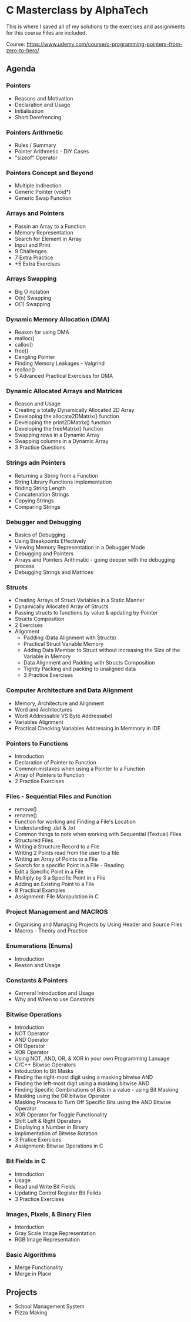 # C Masterclass by AlphaTech

This is where I saved all of my solutions to the exercises and assignments for this course
Files are included.

Course: https://www.udemy.com/course/c-programming-pointers-from-zero-to-hero/

## Agenda
### Pointers

* Reasons and Motivation
* Declaration and Usage
* Initialisation
* Short Derefrencing

### Pointers Arithmetic

* Rules / Summary
* Pointer Arithmetic - DIY Cases
* "sizeof" Operator

### Pointers Concept and Beyond

* Multiple Indirection
* Generic Pointer (void*)
* Generic Swap Function

### Arrays and Pointers

* Passin an Array to a Function
* Memory Representation
* Search for Element in Array
* Input and Print
* 9 Challenges
* 7 Extra Practice
* +5 Extra Exercises

### Arrays Swapping 

* Big O notation
* O(n) Swapping
* O(1) Swapping

### Dynamic Memory Allocation (DMA)

* Reason for using DMA
* malloc()
* calloc() 
* free() 
* Dangling Pointer
* Finding Memory Leakages - Valgrind
* realloc()
* 5 Advanced Practical Exercises for DMA

### Dynamic Allocated Arrays and Matrices

* Reason and Usage
* Creating a totally Dynamically Allocated 2D Array
* Developing the allocate2DMatrix() function
* Developing the print2DMatrix() function
* Developing the freeMatrix() function
* Swapping rows in a Dynamic Array
* Swapping columns in a Dynamic Array
* 3 Practice Questions

### Strings adn Pointers

* Returning a String from a Function
* String Library Functions Implementation
* finding String Length
* Concatenation Strings
* Copying Strings
* Comparing Strings

### Debugger and Debugging

* Basics of Debugging
* Using Breakpoints Effectively
* Viewing Memory Representation in a Debugger Mode
* Debugging and Pointers 
* Arrays and Pointers Arithmatic - going deeper with the debugging process
* Debugging Strings and Matrices

### Structs

* Creating Arrays of Struct Variables in a Static Manner
* Dynamically Allocated Array of Structs
* Passing structs to functions by value & updating by Pointer
* Structs Composition
* 2 Exercises
* Alignment
    * Padding (Data Alignment with Structs)
    * Practical Struct Variable Memory
    * Adding Data Member to Struct without increasing the Size of the Variable in Memory
    * Data Alignment and Padding with Structs Composition
    * Tightly Packing and packing to unaligned data
    * 3 Practice Exercises

### Computer Architecture and Data Alignment
 
* Memory, Architecture and Alignment
* Word and Architectures
* Word Addressable VS Byte Addressabel
* Variables Alignment
* Practical Checking Variables Addressing in Memmory in IDE

### Pointers to Functions 

* Introduction
* Declaration of Pointer to Function
* Common mistakes when using a Pointer to a Function
* Array of Pointers to Function
* 2 Practice Exercises

### Files - Sequential Files and Function

* remove()
* rename()
* Function for working and Finding a File's Location
* Understanding .dat & .txt
* Common things to note when working with Sequential (Textual) Files
* Structured Files
* Writing a Structure Record to a File
* Writing 2 Points read from the user to a file
* Writing an Array of Points to a File
* Search for a specific Point in a File - Reading
* Edit a Specific Point in a File
* Multiply by 3 a Specific Point in a File
* Adding an Existing Point to a File
* 8 Practical Examples
* Assignment: File Manipulation in C

### Project Management and MACROS

* Organising and Managing Projects by Using Header and Source Files
* Macros - Theory and Practice

### Enumerations (Enums)

* Introduction
* Reason and Usage

### Constants & Pointers

* Gerneral Introduction and Usage
* Why and When to use Constants

### Bitwise Operations

* Introduction
* NOT Operator
* AND Operator
* OR Operator
* XOR Operator
* Using NOT, AND, OR, & XOR in your own Programming Lanuage
* C/C++ Bitwise Operators
* Intoduction to Bit Masks
* Finding the right-most digit using a masking bitwise AND
* Finding the left-most digit using a masking bitwise AND
* Finding Specific Combinations of Bits in a value - using Bit Masking
* Masking using the OR bitwise Operator
* Masking Process to Turn Off Specific Bits using the AND Bitwise Operator
* XOR Operator for Toggle Functionality
* Shift Left & Right Operators
* Displaying a Number in Binary
* Implimentation of Bitwise Rotation
* 3 Pratice Exercises
* Assignment: Bitwise Operations in C

### Bit Fields in C

* Introduction
* Usage
* Read and Write Bit Fields
* Updating Control Register Bit Feilds
* 3 Practice Exercises

### Images, Pixels, & Binary Files 

* Intorduction
* Gray Scale Image Representation
* RGB Image Representation

### Basic Algorithms

* Merge Functionality
* Merge in Place

## Projects

* School Management System
* Pizza Making